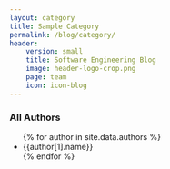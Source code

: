 ```yaml
---
layout: category
title: Sample Category
permalink: /blog/category/
header: 
    version: small
    title: Software Engineering Blog
    image: header-logo-crop.png
    page: team
    icon: icon-blog
---
```


<h3>All Authors</h3>
<ul>
  {% for author in site.data.authors %}
    <li>{{author[1].name}}</li>
  {% endfor %}
</ul>